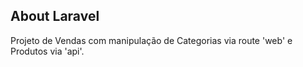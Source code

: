 ## About Laravel

Projeto de Vendas com manipulação de Categorias via route 'web' e Produtos via 'api'.
